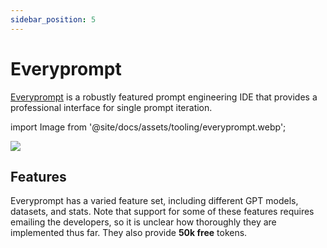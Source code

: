 ```yaml
---
sidebar_position: 5
---
```


# Everyprompt 

[Everyprompt](https://www.everyprompt.com) is a robustly featured prompt engineering IDE 
that provides a professional interface for single prompt iteration.


import Image from '@site/docs/assets/tooling/everyprompt.webp';

<div style={{textAlign: 'center'}}>
  <img src={Image} style={{width: "750px"}} />
</div>

## Features

Everyprompt has a varied feature set, including different GPT models, datasets, 
and stats. Note that support for some of these features requires emailing the developers,
so it is unclear how thoroughly they are implemented thus far. They also provide **50k free** tokens. 